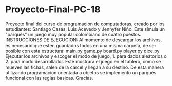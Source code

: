 # Proyecto-Final-PC-18
Proyecto final del curso de programacion de computadoras, creado por los estudiantes: Santiago Casas, Luis Acevedo y Jennyfer Niño.
Este simula un "parqués" un juego muy popular colombiano de cuatro puestos.
INSTRUCCIONES DE EJECUCION:
Al momento de descargar los archivos, es necesario que esten guardados todos en una misma carpeta, de ser posible con esta estructura:
main.py
game.py
board.py
player.py
dice.py
Ejecutar los archivos y escoger el modo de juego, 1. para dados aleatorios o 2. para modo desarrollador.
Este mostrara el juego en el tablero, como se mueven las fichas, salen de la carcel y llegan a su destino.
De esta manera utilizando programacion orientada a objetos se implemento un parqués funcional con las reglas basicas. 
Gracias.
